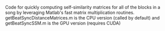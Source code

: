 Code for quickly computing self-similarity matrices for all of the blocks in a song by leveraging Matlab's fast matrix multiplication routines.  getBeatSyncDistanceMatrices.m is the CPU version (called by default) and getBeatSyncSSM.m is the GPU version (requires CUDA)